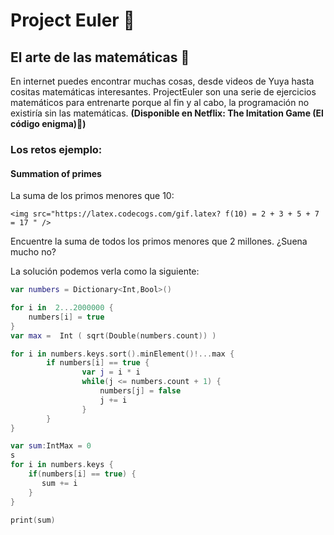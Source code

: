 # Project Euler 🧮

## El arte de las matemáticas 🎻

En internet puedes encontrar muchas cosas, desde videos de Yuya hasta cositas matemáticas interesantes. ProjectEuler son una serie de ejercicios matemáticos para entrenarte porque al fin y al cabo, la programación no existiría sin las matemáticas. **(Disponible en Netflix: The Imitation Game (El código enigma)🍿)**

###  Los retos ejemplo:

#### Summation of primes

La suma de los primos menores que 10:
	
	<img src="https://latex.codecogs.com/gif.latex? f(10) = 2 + 3 + 5 + 7 = 17 " /> 
	
Encuentre la suma de todos los primos menores que 2 millones. ¿Suena mucho no?

La solución podemos verla como la siguiente:

```swift
var numbers = Dictionary<Int,Bool>()

for i in  2...2000000 {
    numbers[i] = true
}
var max =  Int ( sqrt(Double(numbers.count)) )

for i in numbers.keys.sort().minElement()!...max {
    	if numbers[i] == true {
        		var j = i * i
        		while(j <= numbers.count + 1) {
            		numbers[j] = false
            		j += i
        		}
    	}
}

var sum:IntMax = 0
s
for i in numbers.keys {
	if(numbers[i] == true) {
       sum += i
  	}
}

print(sum)

```